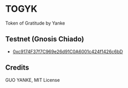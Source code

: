 # TOGYK

Token of Gratitude by Yanke

## Testnet (Gnosis Chiado)

- [0xc9174F37f7C969e26d91C0A6001c424f1426c6bD](https://gnosis-chiado.blockscout.com/address/0xc9174F37f7C969e26d91C0A6001c424f1426c6bD)

## Credits

GUO YANKE, MIT License
